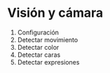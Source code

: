 # Visión y cámara

1. Configuración
2. Detectar movimiento
3. Detectar color
4. Detectar caras
5. Detectar expresiones



